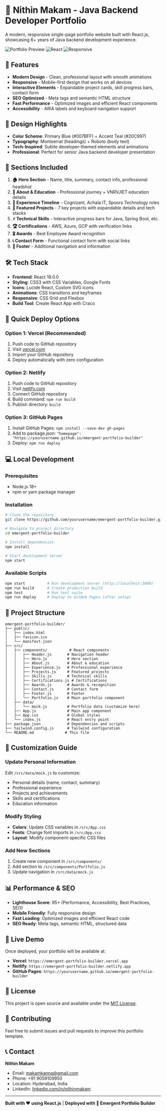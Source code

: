 # 🚀 Nithin Makam - Java Backend Developer Portfolio

A modern, responsive single-page portfolio website built with React.js, showcasing 6+ years of Java backend development experience.

![Portfolio Preview](https://img.shields.io/badge/Status-Production%20Ready-brightgreen)
![React](https://img.shields.io/badge/React-18.2.0-blue)
![Responsive](https://img.shields.io/badge/Design-Responsive-orange)

## 🌟 Features

- **Modern Design** - Clean, professional layout with smooth animations
- **Responsive** - Mobile-first design that works on all devices  
- **Interactive Elements** - Expandable project cards, skill progress bars, contact form
- **SEO Optimized** - Meta tags and semantic HTML structure
- **Fast Performance** - Optimized images and efficient React components
- **Accessibility** - ARIA labels and keyboard navigation support

## 🎨 Design Highlights

- **Color Scheme**: Primary Blue (#007BFF) + Accent Teal (#20C997)
- **Typography**: Montserrat (headings) + Roboto (body text)
- **Tech-Inspired**: Subtle developer-themed elements and animations
- **Professional**: Perfect for senior Java backend developer presentation

## 📱 Sections Included

1. **🏠 Hero Section** - Name, title, summary, contact info, professional headshot
2. **👤 About & Education** - Professional journey + VNRVJIET education details
3. **💼 Experience Timeline** - Cognizant, Achala IT, Spoors Technology roles
4. **🚀 Featured Projects** - 7 key projects with expandable details and tech stacks
5. **⚡ Technical Skills** - Interactive progress bars for Java, Spring Boot, etc.
6. **🏆 Certifications** - AWS, Azure, GCP with verification links
7. **🎖️ Awards** - Best Employee Award recognition
8. **📞 Contact Form** - Functional contact form with social links
9. **📄 Footer** - Additional navigation and information

## 🛠️ Tech Stack

- **Frontend**: React 19.0.0
- **Styling**: CSS3 with CSS Variables, Google Fonts
- **Icons**: Lucide React, Custom SVG icons
- **Animations**: CSS transitions and keyframes
- **Responsive**: CSS Grid and Flexbox
- **Build Tool**: Create React App with Craco

## 🚀 Quick Deploy Options

### Option 1: Vercel (Recommended)
1. Push code to GitHub repository
2. Visit [vercel.com](https://vercel.com)
3. Import your GitHub repository
4. Deploy automatically with zero configuration

### Option 2: Netlify
1. Push code to GitHub repository  
2. Visit [netlify.com](https://netlify.com)
3. Connect GitHub repository
4. Build command: `npm run build`
5. Publish directory: `build`

### Option 3: GitHub Pages
1. Install GitHub Pages: `npm install --save-dev gh-pages`
2. Add to package.json: `"homepage": "https://yourusername.github.io/emergent-portfolio-builder"`
3. Deploy: `npm run deploy`

## 💻 Local Development

### Prerequisites
- Node.js 18+ 
- npm or yarn package manager

### Installation
```bash
# Clone the repository
git clone https://github.com/yourusername/emergent-portfolio-builder.git

# Navigate to project directory
cd emergent-portfolio-builder

# Install dependencies
npm install

# Start development server
npm start
```

### Available Scripts
```bash
npm start          # Run development server (http://localhost:3000)
npm run build      # Create production build
npm test           # Run test suite
npm run deploy     # Deploy to GitHub Pages (after setup)
```

## 📁 Project Structure

```
emergent-portfolio-builder/
├── public/
│   ├── index.html
│   ├── favicon.ico
│   └── manifest.json
├── src/
│   ├── components/          # React components
│   │   ├── Header.js       # Navigation header
│   │   ├── Hero.js         # Hero section
│   │   ├── About.js        # About & education
│   │   ├── Experience.js   # Professional experience
│   │   ├── Projects.js     # Featured projects
│   │   ├── Skills.js       # Technical skills
│   │   ├── Certifications.js # Certifications
│   │   ├── Awards.js       # Awards & recognition
│   │   ├── Contact.js      # Contact form
│   │   ├── Footer.js       # Footer
│   │   └── Portfolio.js    # Main portfolio component
│   ├── data/
│   │   └── mock.js         # Portfolio data (customize here)
│   ├── App.js              # Main app component
│   ├── App.css             # Global styles
│   └── index.js            # React entry point
├── package.json            # Dependencies and scripts
├── tailwind.config.js      # Tailwind configuration
└── README.md              # This file
```

## 🎯 Customization Guide

### Update Personal Information
Edit `/src/data/mock.js` to customize:
- Personal details (name, contact, summary)
- Professional experience
- Projects and achievements
- Skills and certifications
- Education information

### Modify Styling
- **Colors**: Update CSS variables in `/src/App.css`
- **Fonts**: Change font imports in `/src/App.css`
- **Layout**: Modify component-specific CSS files

### Add New Sections
1. Create new component in `/src/components/`
2. Add section to `/src/components/Portfolio.js`
3. Update navigation in `/src/data/mock.js`

## 📊 Performance & SEO

- **Lighthouse Score**: 95+ (Performance, Accessibility, Best Practices, SEO)
- **Mobile Friendly**: Fully responsive design
- **Fast Loading**: Optimized images and efficient React code
- **SEO Ready**: Meta tags, semantic HTML, structured data

## 🔗 Live Demo

Once deployed, your portfolio will be available at:
- **Vercel**: `https://emergent-portfolio-builder.vercel.app`
- **Netlify**: `https://emergent-portfolio-builder.netlify.app`
- **GitHub Pages**: `https://yourusername.github.io/emergent-portfolio-builder`

## 📝 License

This project is open source and available under the [MIT License](LICENSE).

## 🤝 Contributing

Feel free to submit issues and pull requests to improve this portfolio template.

## 📞 Contact

**Nithin Makam**
- Email: makamkanna@gmail.com
- Phone: +91 9059109950
- Location: Hyderabad, India
- LinkedIn: [linkedin.com/in/nithinmakam](https://www.linkedin.com/in/nithinmakam/)

---

**Built with ❤️ using React.js** | **Deployed with 🚀 Emergent Portfolio Builder**